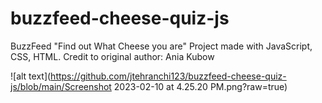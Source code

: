 # buzzfeed-cheese-quiz-js


BuzzFeed "Find out What Cheese you are" Project made with JavaScript, CSS, HTML. Credit to original author: Ania Kubow


![alt text](https://github.com/jtehranchi123/buzzfeed-cheese-quiz-js/blob/main/Screenshot 2023-02-10 at 4.25.20 PM.png?raw=true)
